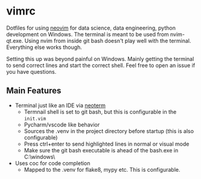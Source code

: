 # vimrc

Dotfiles for using [neovim](https://neovim.io/) for data science, data engineering, python development on Windows. The terminal is meant to be used from nvim-qt.exe. Using nvim from inside git bash doesn't play well with the terminal. Everything else works though. 

Setting this up was beyond painful on Windows. Mainly getting the terminal to send correct lines and start the correct shell. Feel free to open an issue if you have questions. 

## Main Features

* Terminal just like an IDE via [neoterm](https://github.com/kassio/neoterm)
  - Termnail shell is set to git bash, but this is configurable in the `init.vim`
  - Pycharm/vscode like behavior
  - Sources the .venv in the project directory before startup (this is also configurable)
  - Press ctrl+enter to send highlighted lines in normal or visual mode
  - Make sure the git bash executable is ahead of the bash.exe in C:\\windows\
* Uses coc for code completion 
  - Mapped to the .venv for flake8, mypy etc. This is configurable.
